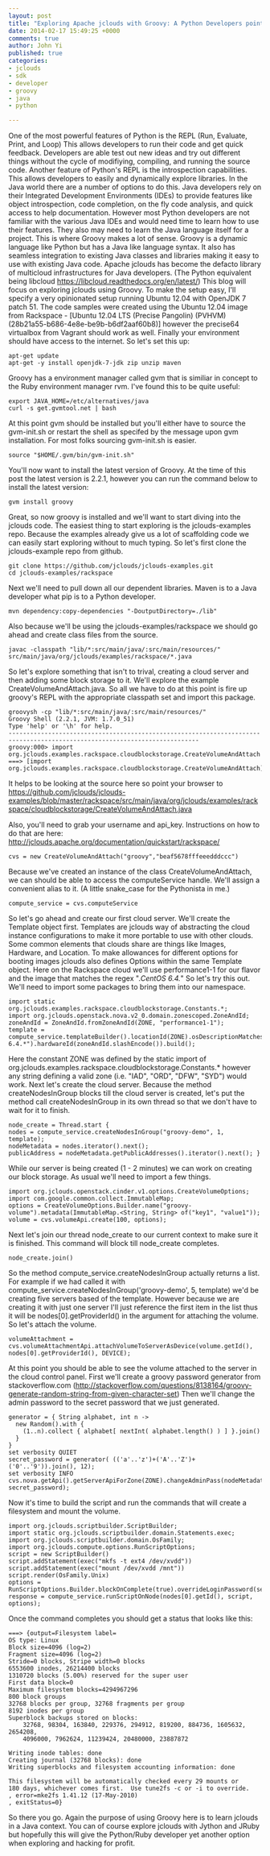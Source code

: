 ```yaml
---
layout: post
title: "Exploring Apache jclouds with Groovy: A Python Developers point of view"
date: 2014-02-17 15:49:25 +0000
comments: true
author: John Yi
published: true
categories:
- jclouds
- sdk
- developer
- groovy
- java
- python

---
```

One of the most powerful features of Python is the REPL (Run, Evaluate, Print, and Loop) This allows developers
to run their code and get quick feedback. Developers are able test out new ideas and try
out different things without the cycle of modifiying, compiling, and running the source code.
Another feature of Python's REPL is the introspection
capabilities. This allows developers to easily and dynamically explore libraries.
In the Java world there are a number of options to do this.
Java developers rely on their Integrated Development Environments (IDEs) to provide features
like object introspection, code completion, on the fly code analysis,
and quick access to help documentation. However most Python developers are not familiar with the
various Java IDEs and would need time to learn how to use their features.
They also may need to learn the Java language itself for a project. This is where Groovy makes a lot of sense. 
Groovy is a dynamic language like Python but has a Java like language syntax. It also has
seamless integration to existing Java classes and libraries making it easy to use with existing Java code.
Apache jclouds has become the defacto library
of multicloud infrastructures for Java developers. (The Python equivalent being libcloud
https://libcloud.readthedocs.org/en/latest/) 
This blog will focus on exploring jclouds using Groovy.
To make the setup easy, I'll specify a very opinionated setup
running Ubuntu 12.04 with OpenJDK 7 patch 51. The code samples were created using the Ubuntu 12.04
image from Rackspace - [Ubuntu 12.04 LTS (Precise Pangolin) (PVHVM) (28b21a55-b686-4e8e-be9b-b6df2aaf60b8)]
however the precise64 virtualbox from Vagrant should work as well. Finally
your environment should have access to the internet. So let's set this up:

```
apt-get update
apt-get -y install openjdk-7-jdk zip unzip maven
```  

Groovy has a environment manager called gvm that is similiar in concept to the Ruby environment manager
rvm. I've found this to be quite useful:

```
export JAVA_HOME=/etc/alternatives/java
curl -s get.gvmtool.net | bash
```

At this point gvm should be installed but you'll either have to source the gvm-init.sh or
restart the shell as specifed by the message upon gvm installation.
For most folks sourcing gvm-init.sh is easier.

```
source "$HOME/.gvm/bin/gvm-init.sh"
```

You'll now want to install the latest version of Groovy. At the time of this post the latest version is 2.2.1,
however you can run the command below to install the latest version:

```
gvm install groovy
```

Great, so now groovy is installed and we'll want to start diving into the jclouds code.
The easiest thing to start exploring is the jclouds-examples repo. Because the examples
already give us a lot of scaffolding code we can easily start exploring without to much typing. So let's
first clone the jclouds-example repo from github. 

```
git clone https://github.com/jclouds/jclouds-examples.git 
cd jclouds-examples/rackspace
```

Next we'll need to pull down all our dependent libraries. Maven is to a Java developer
what pip is to a Python developer.

```
mvn dependency:copy-dependencies "-DoutputDirectory=./lib"
```

Also because we'll be using the jclouds-examples/rackspace we should go ahead and create class
files from the source.

```
javac -classpath "lib/*:src/main/java/:src/main/resources/" src/main/java/org/jclouds/examples/rackspace/*.java
```

So let's explore something that isn't to trival, creating a cloud server and
then adding some block storage to it.
We'll explore the example CreateVolumeAndAttach.java. So all we have to do at this point
is fire up groovy's REPL with the appropriate classpath set and import this package.

```
groovysh -cp "lib/*:src/main/java/:src/main/resources/"
Groovy Shell (2.2.1, JVM: 1.7.0_51)
Type 'help' or '\h' for help.
---------------------------------------------------------------------------------------------------------------------------
groovy:000> import org.jclouds.examples.rackspace.cloudblockstorage.CreateVolumeAndAttach
===> [import org.jclouds.examples.rackspace.cloudblockstorage.CreateVolumeAndAttach]
```

It helps to be looking
at the source here so point your browser to https://github.com/jclouds/jclouds-examples/blob/master/rackspace/src/main/java/org/jclouds/examples/rackspace/cloudblockstorage/CreateVolumeAndAttach.java

Also, you'll need to grab your username and api_key. Instructions on how to do that are here:
http://jclouds.apache.org/documentation/quickstart/rackspace/

``` 
cvs = new CreateVolumeAndAttach("groovy","beaf5678fffeeedddccc")
```

Because we've created an instance of the class CreateVolumeAndAttach, we
can should be able to access the computeService handle. We'll assign a convenient
alias to it. (A little snake_case for the Pythonista in me.)

```
compute_service = cvs.computeService
```

So let's go ahead and create our first cloud server. We'll create the Template object first. Templates
are jclouds way of abstracting the cloud instance configurations to make
it more portable to use with other clouds. Some common elements that clouds share are things like
Images, Hardware, and Location. To make allowances for different options for booting images
jclouds also defines Options within the same Template object. Here on the Rackspace cloud
we'll use performance1-1 for our flavor and the image that matches the regex ".*CentOS 6.4.*"
So let's try this out. We'll need to import some packages to bring them into our namespace.

```
import static org.jclouds.examples.rackspace.cloudblockstorage.Constants.*;
import org.jclouds.openstack.nova.v2_0.domain.zonescoped.ZoneAndId;
zoneAndId = ZoneAndId.fromZoneAndId(ZONE, "performance1-1");
template = compute_service.templateBuilder().locationId(ZONE).osDescriptionMatches(".*CentOS 6.4.*").hardwareId(zoneAndId.slashEncode()).build();
```

Here the constant ZONE was defined by the static import of
org.jclouds.examples.rackspace.cloudblockstorage.Constants.*
however any string defining a valid zone (i.e. "IAD", "ORD", "DFW", "SYD") would work.
Next let's create the cloud server. Because the method createNodesInGroup blocks till
the cloud server is created, let's put the method call createNodesInGroup
in its own thread so that we don't have to wait for it to finish. 

```
node_create = Thread.start {
nodes = compute_service.createNodesInGroup("groovy-demo", 1, template);
nodeMetadata = nodes.iterator().next();
publicAddress = nodeMetadata.getPublicAddresses().iterator().next(); }
```

While our server is being created (1 - 2 minutes) we can work on creating our block storage.
As usual we'll need to import a few things.

```
import org.jclouds.openstack.cinder.v1.options.CreateVolumeOptions;
import com.google.common.collect.ImmutableMap;
options = CreateVolumeOptions.Builder.name("groovy-volume").metadata(ImmutableMap.<String, String> of("key1", "value1"));
volume = cvs.volumeApi.create(100, options);
```

Next let's join our thread node_create to our current context to make sure it is finished. This command
will block till node_create completes.

```
node_create.join()
```

So the method compute_service.createNodesInGroup actually returns
a list. For example if we had called it with compute_service.createNodesInGroup('groovy-demo', 5, template) we'd
be creating five servers based of the template. However because we are creating it with just one server
I'll just reference the first item in the list thus it will be nodes[0].getProviderId() in the argument
for attaching the volume. So let's attach the volume.

```
volumeAttachment = cvs.volumeAttachmentApi.attachVolumeToServerAsDevice(volume.getId(), nodes[0].getProviderId(), DEVICE);
```

At this point you should be able to see the volume attached to the server in the cloud control panel.
First we'll create a groovy password generator from stackoverflow.com
(http://stackoverflow.com/questions/8138164/groovy-generate-random-string-from-given-character-set)
Then we'll change the admin password to the secret password that we just generated.

```
generator = { String alphabet, int n ->
  new Random().with {
    (1..n).collect { alphabet[ nextInt( alphabet.length() ) ] }.join()
  }
}
set verbosity QUIET
secret_password = generator( (('a'..'z')+('A'..'Z')+('0'..'9')).join(), 12);
set verbosity INFO
cvs.nova.getApi().getServerApiForZone(ZONE).changeAdminPass(nodeMetadata.getProviderId(), secret_password);
```

Now it's time to build the script and run the
commands that will create a filesystem and mount the volume.

```
import org.jclouds.scriptbuilder.ScriptBuilder;
import static org.jclouds.scriptbuilder.domain.Statements.exec;
import org.jclouds.scriptbuilder.domain.OsFamily;
import org.jclouds.compute.options.RunScriptOptions;
script = new ScriptBuilder()
script.addStatement(exec("mkfs -t ext4 /dev/xvdd"))
script.addStatement(exec("mount /dev/xvdd /mnt"))
script.render(OsFamily.Unix)
options = RunScriptOptions.Builder.blockOnComplete(true).overrideLoginPassword(secret_password)
response = compute_service.runScriptOnNode(nodes[0].getId(), script, options);
```

Once the command completes you should get a status that looks like this:

```
===> {output=Filesystem label=
OS type: Linux
Block size=4096 (log=2)
Fragment size=4096 (log=2)
Stride=0 blocks, Stripe width=0 blocks
6553600 inodes, 26214400 blocks
1310720 blocks (5.00%) reserved for the super user
First data block=0
Maximum filesystem blocks=4294967296
800 block groups
32768 blocks per group, 32768 fragments per group
8192 inodes per group
Superblock backups stored on blocks: 
	32768, 98304, 163840, 229376, 294912, 819200, 884736, 1605632, 2654208, 
	4096000, 7962624, 11239424, 20480000, 23887872

Writing inode tables: done                            
Creating journal (32768 blocks): done
Writing superblocks and filesystem accounting information: done

This filesystem will be automatically checked every 29 mounts or
180 days, whichever comes first.  Use tune2fs -c or -i to override.
, error=mke2fs 1.41.12 (17-May-2010)
, exitStatus=0}
```

So there you go. Again the purpose of using Groovy here is to learn jclouds in a Java context.
You can of course explore jclouds with Jython and JRuby but hopefully this will
give the Python/Ruby developer yet another option when exploring and hacking for profit.
